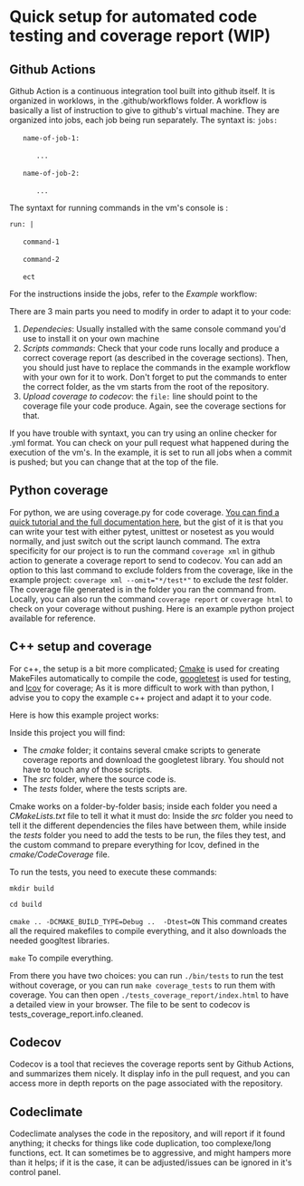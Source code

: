 # Quick setup for automated code testing and coverage report (WIP)

## Github Actions
Github Action is a continuous integration tool built into github itself. It is organized in worklows, in the .github/workflows folder. A workflow is basically a list of instruction to give to github's virtual machine. They are organized into jobs, each job being run separately. 
The syntaxt is:
`jobs:`

&nbsp;&nbsp;&nbsp;&nbsp;&nbsp;&nbsp;`name-of-job-1:`

&nbsp;&nbsp;&nbsp;&nbsp;&nbsp;&nbsp;&nbsp;&nbsp;&nbsp;&nbsp;&nbsp;&nbsp;`...`

&nbsp;&nbsp;&nbsp;&nbsp;&nbsp;&nbsp;`name-of-job-2:`

&nbsp;&nbsp;&nbsp;&nbsp;&nbsp;&nbsp;&nbsp;&nbsp;&nbsp;&nbsp;&nbsp;&nbsp;`...`

The syntaxt for running commands in the vm's console is :

`run: |`

&nbsp;&nbsp;&nbsp;&nbsp;&nbsp;&nbsp;`command-1`

&nbsp;&nbsp;&nbsp;&nbsp;&nbsp;&nbsp;`command-2`

&nbsp;&nbsp;&nbsp;&nbsp;&nbsp;&nbsp;`ect`

For the instructions inside the jobs, refer to the *Example* workflow:

There are 3 main parts you need to modify in order to adapt it to your code: 
1. *Dependecies*: Usually installed with the same console command you'd use to install it on your own machine
2. *Scripts commands*: Check that your code runs locally and produce a correct coverage report (as described in the coverage sections). Then, you should just have to replace the commands in the example workflow with your own for it to work. Don't forget to put the commands to enter the correct folder, as the vm starts from the root of the repository.
3. *Upload coverage to codecov*: the `file:` line should point to the coverage file your code produce. Again, see the coverage sections for that.

If you have trouble with syntaxt, you can try using an online checker for .yml format.
You can check on your pull request what happened during the execution of the vm's. 
In the example, it is set to run all jobs when a commit is pushed; but you can change that at the top of the file.

## Python coverage
For python, we are using coverage.py for code coverage. [You can find a quick tutorial and the full documentation here](https://coverage.readthedocs.io/en/coverage-5.3/), but the gist of it is that you can write your test with either pytest, unittest or nosetest as you would normally, and just switch out the script launch command. The extra specificity for our project is to run the command `coverage xml` in github action to generate a coverage report to send to codecov. You can add an option to this last command to exclude folders from the coverage, like in the example project: `coverage xml --omit="*/test*"` to exclude the *test* folder. The coverage file generated is in the folder you ran the command from. Locally, you can also run the command `coverage report` or `coverage html` to check on your coverage without pushing.
Here is an example python project available for reference.

## C++ setup and coverage
For c++, the setup is a bit more complicated; [Cmake](https://cmake.org) is used for creating MakeFiles automatically to compile the code, [googletest](https://github.com/google/googletest) is used for testing, and [lcov](https://wiki.documentfoundation.org/Development/Lcov) for coverage; As it is more difficult to work with than python, I advise you to copy the example c++ project and adapt it to your code.

Here is how this example project works:

Inside this project you will find: 
- The *cmake* folder; it contains several cmake scripts to generate coverage reports and download the googletest library. You should not have to touch any of those scripts.
- The *src* folder, where the source code is.
- The *tests* folder, where the tests scripts are.

Cmake works on a folder-by-folder basis; inside each folder you need a *CMakeLists.txt* file to tell it what it must do: Inside the *src* folder you need to tell it the different dependencies the files have between them, while inside the *tests* folder you need to add the tests to be run, the files they test, and the custom command to prepare everything for lcov, defined in the *cmake/CodeCoverage* file.

To run the tests, you need to execute these commands:

`mkdir build` 

`cd build`

`cmake .. -DCMAKE_BUILD_TYPE=Debug ..  -Dtest=ON` This command creates all the required makefiles to compile everything, and it also downloads the needed googltest libraries.

`make` To compile everything.

From there you have two choices: you can run `./bin/tests` to run the test without coverage, or you can run `make coverage_tests` to run them with coverage. You can then open `./tests_coverage_report/index.html` to have a detailed view in your browser. The file to be sent to codecov is tests_coverage_report.info.cleaned.

## Codecov
Codecov is a tool that recieves the coverage reports sent by Github Actions, and summarizes them nicely. It display info in the pull request, and you can access more in depth reports on the page associated with the repository.

## Codeclimate
Codeclimate analyses the code in the repository, and will report if it found anything; it checks for things like code duplication, too complexe/long functions, ect. It can sometimes be to aggressive, and might hampers more than it helps; if it is the case, it can be adjusted/issues can be ignored in it's control panel.
